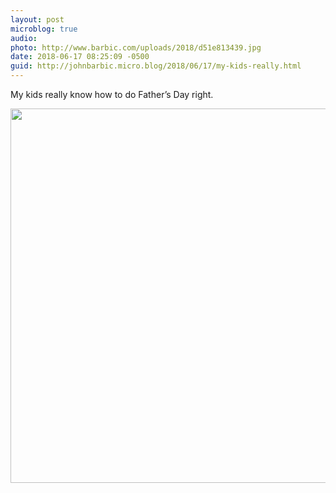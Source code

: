 ```yaml
---
layout: post
microblog: true
audio: 
photo: http://www.barbic.com/uploads/2018/d51e813439.jpg
date: 2018-06-17 08:25:09 -0500
guid: http://johnbarbic.micro.blog/2018/06/17/my-kids-really.html
---
```

My kids really know how to do Father’s Day right.

<img src="http://www.barbic.com/uploads/2018/d51e813439.jpg" width="600" height="599" />
